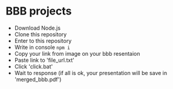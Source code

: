 # BBB projects
- Download Node.js
- Clone this repository
- Enter to this repository
- Write in console `npm i`
- Copy your link from image on your bbb resentaion
- Paste link to 'file_url.txt'
- Click 'click.bat'
- Wait to response (if all is ok, your presentation will be save in 'merged_bbb.pdf')